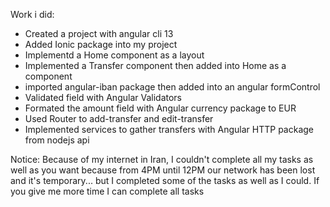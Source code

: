 Work i did:

- Created a project with angular cli 13
- Added Ionic package into my project
- Implementd a Home component as a layout
- Implemented a Transfer component then added into Home as a component
- imported angular-iban package then added into an angular formControl
- Validated field with Angular Validators
- Formated the amount field with Angular currency package to EUR
- Used Router to add-transfer and edit-transfer
- Implemented services to gather transfers with Angular HTTP package from nodejs api


Notice:
    Because of my internet in Iran, I couldn't complete all my tasks as well as you want because from 4PM until 12PM our network has been lost and it's temporary... but I completed some of the tasks as well as I could. If you give me more time I can complete all tasks
